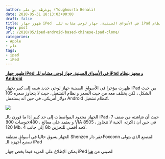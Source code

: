 ```yaml
---
author: يوغرطة بن علي (Youghourta Benali)
date: 2010-05-31 18:13:03+00:00
draft: false
title: ظهور جهاز iPed  في الأسواق الصينية، جهاز لوحي مشابه للـ iPad و مجهز بنظام Android
type: post
url: /2010/05/iped-android-based-chinese-ipad-clone/
categories:
- Apple
- عام
tags:
- ipad
- iPed
---
```


**[ظهور جهاز iPed  في الأسواق الصينية، جهاز لوحي مشابه للـ iPad و مجهز بنظام Android](http://www.it-scoop.com/2010/05/iped-Android-Based-Chinese-iPad-Clone)**


ظهرت مؤخرا في الأسواق الصينية جهاز لوحي جديد شبيه إلى كبير بجهاز iPad من حيث الشكل ، لكن يختلف معه من حيث السعر و نظام التشغيل، حيث لا يتجاوز سعره 105 دولار أمريكي، في حين أنه يستعمل Android كنظام تشغيل.

[![](http://www.it-scoop.com/wp-content/uploads/2010/05/iped-lg1.jpg)
](http://www.it-scoop.com/2010/05/iped-Android-Based-Chinese-iPad-Clone)

الجهاز محدود المواصفات إلى حد كبير إذا ما قورن بالـ iPad، حيث أن شاشته من صنف 7 بوصات 800x480 ، و يعتمد على معالج VIA 8505 ، في حين أن ذاكرته  الحية لا تتجاوز 120 Mb، إلى جانب 4 Gb كحد أقصى للتخزين.

الجهاز يسوق حاليا في أسواق منطقة Shenzen عقر دارFoxconn المصنع الذي يتولى تصنيع أجهزة الـ iPad

يمكن الإطلاع على المزيد فيما يخص جهاز iPed الصيني من [هنا](http://www.electronista.com/articles/10/05/31/iped.copies.ipad.down.to.the.packaging/)
